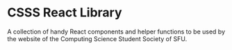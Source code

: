# CSSS React Library

A collection of handy React components and helper functions to be used by the website of the Computing Science Student Society of SFU.
